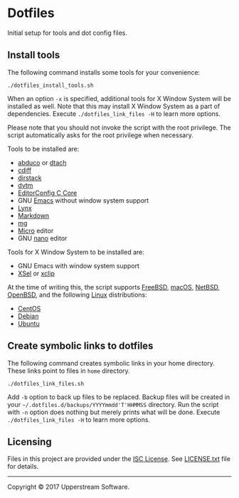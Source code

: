 # Dotfiles

Initial setup for tools and dot config files.


## Install tools

The following command installs some tools for your convenience:

    ./dotfiles_install_tools.sh

When an option `-x` is specified, additional tools for X Window System
will be installed as well.  Note that this may install X Window System
as a part of dependencies.
Execute `./dotfiles_link_files -H` to learn more options.

Please note that you should not invoke the script with the root
privilege.  The script automatically asks for the root privilege when
necessary.

Tools to be installed are:

* [abduco](http://www.brain-dump.org/projects/abduco/) or
  [dtach](http://dtach.sourceforge.net/)
* [cdiff](https://github.com/ymattw/cdiff)
* [dirstack](https://bitbucket.org/upperstream/dirstack)
* [dvtm](http://www.brain-dump.org/projects/dvtm/)
* [EditorConfig C Core](https://github.com/editorconfig/editorconfig-core-c)
* GNU [Emacs](https://www.gnu.org/software/emacs/) without window
  system support
* [Lynx](http://lynx.invisible-island.net/)
* [Markdown](https://daringfireball.net/projects/markdown/)
* [mg](https://homepage.boetes.org/software/mg/)
* [Micro](https://micro-editor.github.io/) editor
* GNU [nano](https://www.nano-editor.org/) editor

Tools for X Window System to be installed are:

* GNU Emacs with window system support
* [XSel](http://www.kfish.org/software/xsel/) or
  [xclip](https://github.com/astrand/xclip)

At the time of writing this, the script supports [FreeBSD][],
[macOS][], [NetBSD][], [OpenBSD][], and the following [Linux][]
distributions:

* [CentOS](https://www.centos.org/)
* [Debian](https://www.debian.org/)
* [Ubuntu](https://www.ubuntu.com/)

[FreeBSD]: https://www.freebsd.org/ "The FreeBSD Project"
[Linux]: https://www.kernel.org/ "https://www.kernel.org/"
[macOS]: https://www.apple.com/lae/macos/high-sierra/
    "macOS High Sierra - Apple"
[NetBSD]: https://www.netbsd.org/ "The NetBSD Project"
[OpenBSD]: https://www.openbsd.org/ "OpenBSD"


## Create symbolic links to dotfiles

The following command creates symbolic links in your home directory.
These links point to files in `home` directory.

    ./dotfiles_link_files.sh

Add `-b` option to back up files to be replaced.  Backup files will be
created in your `~/.dotfiles.d/backups/YYYYmmdd'T'HHMMSS` directory.
Run the script with `-n` option does nothing but merely prints what
will be done.
Execute `./dotfiles_link_files -H` to learn more options.


## Licensing

Files in this project are provided under the [ISC License][].
See [LICENSE.txt](LICENSE.txt) file for details.

[ISC License]:
    http://www.isc.org/downloads/software-support-policy/isc-license

- - -

Copyright &copy; 2017 Upperstream Software.
